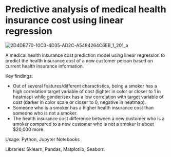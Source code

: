 # Predictive analysis of medical health insurance cost using linear regression

![2D4DB770-10C3-4D35-AD2C-A5484264C6EB_1_201_a](https://user-images.githubusercontent.com/63076021/233698078-c3d240ef-911c-47da-a8c6-e3104d8f32d1.jpeg)

A medical health insurance cost prediction model using linear regression to predict the health insurance cost of a new customer person based on current health insurance information.

Key findings:
- Out of several features/different charactistics, being a smoker has a high correlation target variable of cost (lighter in color or closer to 1 in heatmap) while gender/sex has a low correlation with target variable of cost (darker in color scale or closer to 0, negative in heatmap).
- Someone who is a smoker has a higher health insurance cost than someone who is not a smoker.
- The health insurance cost difference between a new customer who is a smoker compared to a new customer who is not a smoker is about $20,000 more.

Usage: Python, Jupyter Notebooks

Libraries: Sklearn, Pandas, Matplotlib, Seaborn
